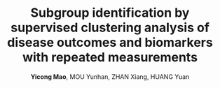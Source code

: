 ---
title: "Subgroup identification by supervised clustering analysis of disease outcomes and biomarkers with repeated measurements"
collection: publications
permalink: /publication/2025_JSSC_subgroub
author: <strong>Yicong Mao</strong>, MOU Yunhan, ZHAN Xiang, HUANG Yuan
conf: <strong>Journal of Systems Science & Complexity</strong>
year: 2025 (to appear)
additional: true
---